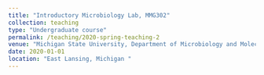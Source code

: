 ```yaml
---
title: "Introductory Microbiology Lab, MMG302"
collection: teaching
type: "Undergraduate course"
permalink: /teaching/2020-spring-teaching-2
venue: "Michigan State University, Department of Microbiology and Molecular Genetics"
date: 2020-01-01
location: "East Lansing, Michigan "
---
```


